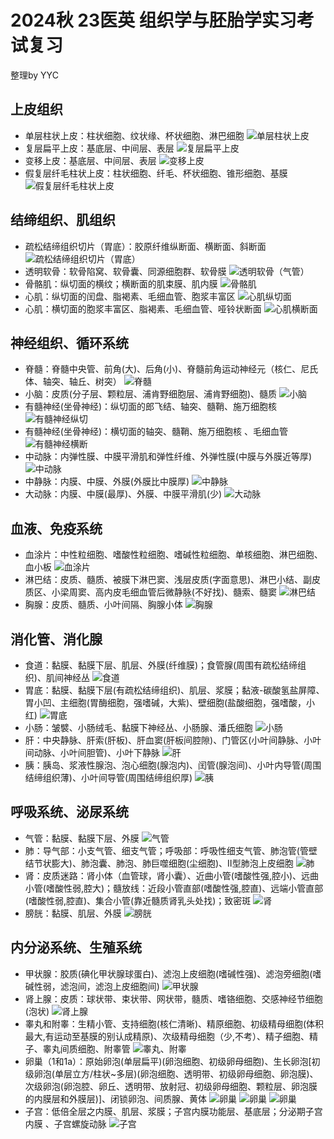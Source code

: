 # **2024秋 23医英 组织学与胚胎学实习考试复习**

整理by YYC

## **上皮组织**

- 单层柱状上皮：柱状细胞、纹状缘、杯状细胞、淋巴细胞
![单层柱状上皮](切片：单层柱状上皮.png)
- 复层扁平上皮：基底层、中间层、表层
![复层扁平上皮](切片：复层扁平上皮（食管）.png)
- 变移上皮：基底层、中间层、表层
![变移上皮](切片：变移上皮（膀胱）.png)
- 假复层纤毛柱状上皮：柱状细胞、纤毛、杯状细胞、锥形细胞、基膜
![假复层纤毛柱状上皮](切片：假复层纤毛柱状上皮（气管）.png)

## **结缔组织、肌组织**

- 疏松结缔组织切片（胃底）：胶原纤维纵断面、横断面、斜断面
![疏松结缔组织切片（胃底）](切片：疏松结缔组织（胃底）胶原纤维.png)
- 透明软骨：软骨陷窝、软骨囊、同源细胞群、软骨膜
![透明软骨（气管）](切片：透明软骨（气管）.png)
- 骨骼肌：纵切面的横纹；横断面的肌束膜、肌内膜
![骨骼肌](切片：骨骼肌.png)
- 心肌：纵切面的闰盘、脂褐素、毛细血管、胞浆丰富区
![心肌纵切面](切片：心肌（纵切面）.png)
- 心肌：横切面的胞浆丰富区、脂褐素、毛细血管、哑铃状断面
![心肌横断面](切片：心肌（横断面）.png)

## **神经组织、循环系统**

- 脊髓：脊髓中央管、前角(大)、后角(小)、脊髓前角运动神经元（核仁、尼氏体、轴突、轴丘、树突）
![脊髓](切片：脊髓.png)
- 小脑：皮质(分子层、颗粒层、浦肯野细胞层、浦肯野细胞)、髓质
![小脑](切片：小脑.png)
- 有髓神经(坐骨神经)：纵切面的郎飞结、轴突、髓鞘、施万细胞核
![有髓神经纵切](切片：有髓神经（纵切面）.png)
- 有髓神经(坐骨神经)：横切面的轴突、髓鞘、施万细胞核 、毛细血管
![有髓神经横断](切片：有髓神经（横断面）.png)
- 中动脉：内弹性膜、中膜平滑肌和弹性纤维、外弹性膜(中膜与外膜近等厚)
![中动脉](切片：中动脉.png)
- 中静脉：内膜、中膜、外膜(外膜比中膜厚)
![中静脉](切片：中静脉.png)
- 大动脉：内膜、中膜(最厚)、外膜、中膜平滑肌(少)
![大动脉](切片：大动脉.png)

## **血液、免疫系统**

- 血涂片：中性粒细胞、嗜酸性粒细胞、嗜碱性粒细胞、单核细胞、淋巴细胞、血小板
![血涂片](血涂片.png)
- 淋巴结：皮质、髓质、被膜下淋巴窦、浅层皮质(字面意思)、淋巴小结、副皮质区、小梁周窦、高内皮毛细血管后微静脉(不好找)、髓索、髓窦
![淋巴结](切片：淋巴结.png)
- 胸腺：皮质、髓质、小叶间隔、胸腺小体
![胸腺](切片：胸腺.png)

## **消化管、消化腺**

- 食道：黏膜、黏膜下层、肌层、外膜(纤维膜)；食管腺(周围有疏松结缔组织)、肌间神经丛
![食道](切片：食管（消化管）.png)
- 胃底：黏膜、黏膜下层(有疏松结缔组织)、肌层、浆膜；黏液-碳酸氢盐屏障、胃小凹、主细胞(胃酶细胞，强嗜碱，大紫)、壁细胞(盐酸细胞，强嗜酸，小红)
![胃底](切片：胃底.png)
- 小肠：皱襞、小肠绒毛、黏膜下神经丛、小肠腺、潘氏细胞
![小肠](切片：小肠.png)
- 肝：中央静脉、肝索(肝板)、肝血窦(肝板间腔隙)、门管区(小叶间静脉、小叶间动脉、小叶间胆管)、小叶下静脉
![肝](切片：肝.png)
- 胰：胰岛、浆液性腺泡、泡心细胞(腺泡内)、闰管(腺泡间)、小叶内导管(周围结缔组织薄)、小叶间导管(周围结缔组织厚)
![胰](切片：胰.png)

## **呼吸系统、泌尿系统**

- 气管：黏膜、黏膜下层、外膜
![气管](切片：气管.png)
- 肺：导气部：小支气管、细支气管；呼吸部：呼吸性细支气管、肺泡管(管壁结节状膨大)、肺泡囊、肺泡、肺巨噬细胞(尘细胞)、II型肺泡上皮细胞
![肺](切片：肺.png)
- 肾：皮质迷路：肾小体（血管球，肾小囊）、近曲小管(嗜酸性强,腔小)、远曲小管(嗜酸性弱,腔大)；髓放线：近段小管直部(嗜酸性强,腔直)、远端小管直部(嗜酸性弱,腔直)、集合小管(靠近髓质肾乳头处找)；致密斑
![肾](切片：肾.png)
- 膀胱：黏膜、肌层、外膜
![膀胱](切片：膀胱.png)

## **内分泌系统、生殖系统**
 
- 甲状腺：胶质(碘化甲状腺球蛋白)、滤泡上皮细胞(嗜碱性强)、滤泡旁细胞(嗜碱性弱，滤泡间，滤泡上皮细胞间)
![甲状腺](切片：甲状腺.png)
- 肾上腺：皮质：球状带、束状带、网状带，髓质、嗜铬细胞、交感神经节细胞(泡状)
![肾上腺](切片：肾上腺.png)
- 睾丸和附睾：生精小管、支持细胞(核仁清晰)、精原细胞、初级精母细胞(体积最大,有运动至基膜的别认成精原)、次级精母细胞（少,不考）、精子细胞、精子、睾丸间质细胞、附睾管
![睾丸、附睾](切片：睾丸.png)
- 卵巢（1和1a）：原始卵泡(单层扁平)(卵泡细胞、初级卵母细胞)、生长卵泡[初级卵泡(单层立方/柱状~多层)(卵泡细胞、透明带、初级卵母细胞、卵泡膜)、次级卵泡(卵泡腔、卵丘、透明带、放射冠、初级卵母细胞、颗粒层、卵泡膜的内膜层和外膜层)]、闭锁卵泡、间质腺、黄体
![卵巢](卵巢：原始卵泡+初级卵泡+间质腺.png)
![卵巢](卵巢：初级卵泡+次级卵泡+闭锁卵泡.png)
![卵巢](卵巢：妊娠黄体.png)
- 子宫：低倍全层之内膜、肌层、浆膜；子宫内膜功能层、基底层；分泌期子宫内膜 、子宫螺旋动脉
![子宫](切片：子宫.png)